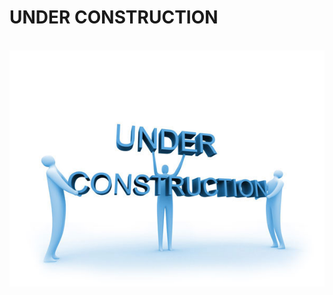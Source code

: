 # UNDER CONSTRUCTION
<br />
<img src="https://github.com/Coolsium/geognotes2021/blob/main/images/unct.jpg" alt="hi" class="inline"/>
